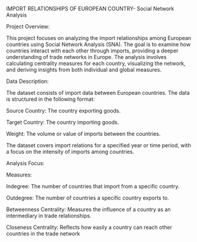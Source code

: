 IMPORT RELATIONSHIPS OF EUROPEAN COUNTRY- Social Network Analysis

Project Overview:

This project focuses on analyzing the import relationships among European countries using Social Network Analysis (SNA). The goal is to examine how countries interact with each other through imports, providing a deeper understanding of trade networks in Europe. The analysis involves calculating centrality measures for each country, visualizing the network, and deriving insights from both individual and global measures.

Data Description:

The dataset consists of import data between European countries. The data is structured in the following format:

Source Country: The country exporting goods.

Target Country: The country importing goods.

Weight: The volume or value of imports between the countries.

The dataset covers import relations for a specified year or time period, with a focus on the intensity of imports among countries.


Analysis Focus:

Measures:

Indegree: The number of countries that import from a specific country.

Outdegree: The number of countries a specific country exports to.

Betweenness Centrality: Measures the influence of a country as an intermediary in trade relationships.

Closeness Centrality: Reflects how easily a country can reach other countries in the trade network
